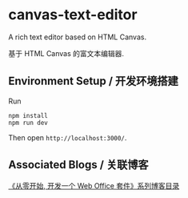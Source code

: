 # canvas-text-editor

A rich text editor based on HTML Canvas. 

基于 HTML Canvas 的富文本编辑器.

## Environment Setup / 开发环境搭建

Run
```
npm install
npm run dev
```

Then open `http://localhost:3000/`.

## Associated Blogs / 关联博客

[《从零开始, 开发一个 Web Office 套件》系列博客目录](https://www.cnblogs.com/forzhaokang/p/15907371.html)
